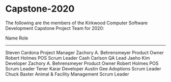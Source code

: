 # Capstone-2020

The following are the members of the 
Kirkwood Computer Software Development
Capstone Project Team for 2020:

Name							Role
----------------------------- 	-----
Steven Cardona					Project Manager
Zachory A. Behrensmeyer			Product Owner
Robert Holmes                   POS Scrum Leader
Cash Carlson                    QA Lead
Jaeho Kim						Developer
Zachory A. Behrensmeyer			Product Owner
Robert Holmes                   POS Scrum Leader
Tener Karar                     Developer
Austin Gee						Adoptions Scrum Leader
Chuck Baxter					Animal & Facility Management Scrum Leader